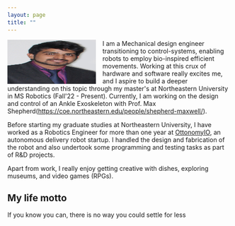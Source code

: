 ```yaml
---
layout: page
title: ""
---
```


<img align="left" width="200" height="100" src="/assets/my_photo.jpg" style="padding-right: 15px;">

I am a Mechanical design engineer transitioning to control-systems, enabling robots to employ bio-inspired efficient movements. Working at this crux of hardware and software really excites me, and I aspire to build a deeper understanding on this topic through my master's at Northeastern University in MS Robotics (Fall'22 - Present). Currently, I am working on the design and control of an Ankle Exoskeleton with Prof. Max Shepherd(https://coe.northeastern.edu/people/shepherd-maxwell/).

Before starting my graduate studies at Northeastern University, I have worked as a Robotics Engineer for more than one year at [OttonomyIO](https://ottonomy.io/), an autonomous delivery robot startup. I handled the design and fabrication of the robot and also undertook some programming and testing tasks as part of R&D projects.

Apart from work, I really enjoy getting creative with dishes, exploring museums, and video games (RPGs).

## My life motto
If you know you can, there is no way you could settle for less